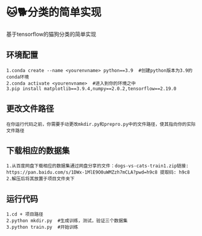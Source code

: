 # 🐱🐕分类的简单实现
基于tensorflow的猫狗分类的简单实现


## 环境配置
    1.conda create --name <yourenvname> python==3.9  #创建python版本为3.9的conda环境
    2.conda activate <yourenvname>  #进入到你的环境之中
    3.pip install matplotlib==3.9.4,numpy==2.0.2,tensorflow==2.19.0

## 更改文件路径
    在你运行代码之前，你需要手动更改mkdir.py和prepro.py中的文件路径，使其指向你的实际文件路径

## 下载相应的数据集
    1.从百度网盘下载相应的数据集通过网盘分享的文件：dogs-vs-cats-train1.zip链接: https://pan.baidu.com/s/1DWx-1MlE9O0uWMZzh7mCLA?pwd=h9c8 提取码: h9c8
    2.解压后将其放置于项目文件夹下

## 运行代码
    1.cd + 项目路径
    2.python mkdir.py  #生成训练，测试，验证三个数据集
    3.python train.py  #开始训练
